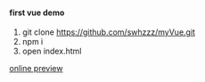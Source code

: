#### first vue demo



1. git clone https://github.com/swhzzz/myVue.git
2. npm i
3. open index.html


[online preview](https://swhzzz.github.io/myVue/step2/index.html)
